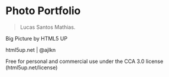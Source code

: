# Photo Portfolio

> Lucas Santos Mathias.

Big Picture by HTML5 UP

html5up.net | @ajlkn

Free for personal and commercial use under the CCA 3.0 license (html5up.net/license)
